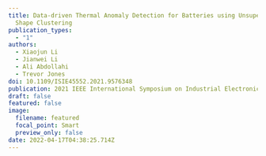 ```yaml
---
title: Data-driven Thermal Anomaly Detection for Batteries using Unsupervised
  Shape Clustering
publication_types:
  - "1"
authors:
  - Xiaojun Li
  - Jianwei Li
  - Ali Abdollahi
  - Trevor Jones
doi: 10.1109/ISIE45552.2021.9576348
publication: 2021 IEEE International Symposium on Industrial Electronics
draft: false
featured: false
image:
  filename: featured
  focal_point: Smart
  preview_only: false
date: 2022-04-17T04:38:25.714Z
---
```

